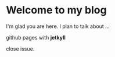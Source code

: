 # Welcome to my blog

I'm glad you are here. I plan to talk about ...

github pages with **jetkyll**

close issue.
